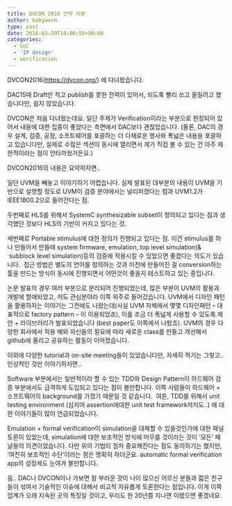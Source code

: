 ```yaml
---
title: DVCON 2016 간략 리뷰
author: babyworm
type: post
date: 2016-03-20T14:06:50+00:00
categories:
  - SoC
  - 'IP design'
  - verification
---
```

DVCON2016(<https://dvcon.org/>) 에 다녀왔습니다.

DAC15때 Draft만 적고 publish를 못한 전력이 있어서, 되도록 빨리 쓰고 올릴려고 했습니다만, 쉽지 않았습니다.

DVCON은 처음 다녀왔는데요. 일단 주제가 Verification이라는 부분으로 한정되어 있어서 내용에 대한 집중이 좋았다는 측면에서 DAC보다 괜찮았습니다. (물론, DAC의 경우 설계, 검증, 공정, 소프트웨어를 포괄하는 더 다채로운 행사와 폭넓은 내용을 포괄하고 있습니다만, 실제로 수많은 섹션이 동시에 열리면서 제가 직접 볼 수 있는 건 아주 제한적이라는 점이 안타까웠거든요.)

DVCON2016의 내용은 요약하자면..

일단 UVM을 빼놓고 이야기하기 어렵습니다. 실제 발표된 대부분의 내용이 UVM을 기반으로 설명할 정도로 UVM이 검증 분야에서는 널리퍼졌다는 점과 UVM1.2가 IEEE1800.2으로 들어간다는 점.

두번째로 HLS를 위해서 SystemC synthesizable subset이 정의되고 있다는 점과 생각했던 것보다 HLS의 기반이 커지고 있다는 것.

세번째로 Portable stimulus에 대한 정의가 진행되고 있다는 점. 이건 stimulus를 하나 만들어서 만들때 system firmware, emulation, top level simulation(&  subblock level simulation)등의 검증에 적용시킬 수 있었으면 좋겠다는 의도가 있습니다.  접근 방법은 별도의 언어를 정의하는 것과 이전에 만들어진 걸 conversion하는 툴을 만드는 방식이 동시에 진행되면서 어떤것이 좋을지 테스트하고 있는 중입니다.

논문 발표의 경우 여러 부분으로 분리되어 진행되었는데, 많은 부분이 UVM의 활용과 개발에 할애되었고, 저도 관심분야라 이쪽 위주로 들어갔습니다. UVM에서 디자인 패턴을 활용하자는 이야기는 그전에도 나왔는데(사실 UVM 자체에서 몇몇 디자인패턴 – 대표적으로 factory pattern – 이 이용되었죠), 이를 조금 더 폭넓게 사용할 수 있도록 제안 + 라이브러리가 발표되었습니다 (best paper도 이쪽에서 나왔죠). UVM의 경우 다양한 회사에서 적용 예와 자신들의 필요에 따라 새로운 class를 만들고 개선해서 github에 올리고 공유하는 활동이 이어졌습니다.

이외에 다양한 tutorial과 on-site meeting들이 있었습니다만, 자세히 적기는 그렇고.. 인상적인 것만 이야기하자면..

Software 부분에서는 일반적이라 할 수 있는 TDD와 Design Pattern이 하드웨어 검증 부분에서도 급격하게 도입되고 있다는 점이 볼만합니다. 이쪽 사람들이 하드웨어 + 소프트웨어의 background를 가졌기 때문일 것 같습니다.  여튼, TDD를 위해서 unit testing environment (심지어 assertion에대한 unit test framework까지도..) 에 대한 이야기들이 많이 언급되었습니다.

Emulation + formal verification이 simulation을 대체할 수 있을것인가에 대한 패널토론이 있었는데, simulation에 대한 보조적인 방식에 머무를 것이라는 것이 ‘모든’ 패널들의 의견이었습니다. 다만 위의 기법이 점차 중요해진다는 점도 동의하기는 했지만, ‘여전히 보조적인 수단’이라는 점은 명확히 하더군요. automatic formal verification app의 성장세도 눈여겨 볼만합니다. 

음.. DAC나 DVCON이나 가보면 참 부러운 것이 나이 많으신 어르신 분들과 젋은 친구들이 섞여서 기술적인 이슈에 대해서 비교적 자유롭게 토론한다는 점입니다. 이게 이쪽 업계가 오래 지속된 곳의 특징일 것이고, 우리도 한 20년쯤 지나면 이랬으면 좋겠네요.

 